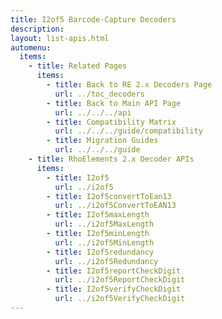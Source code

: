 ```yaml
---
title: I2of5 Barcode-Capture Decoders
description: 
layout: list-apis.html
automenu:
  items:
    - title: Related Pages
      items:
        - title: Back to RE 2.x Decoders Page
          url: ../toc_decoders
        - title: Back to Main API Page
          url: ../../../api
        - title: Compatibility Matrix
          url: ../../../guide/compatibility
        - title: Migration Guides
          url: ../../../guide
    - title: RhoElements 2.x Decoder APIs
      items:
        - title: I2of5
          url: ../i2of5
        - title: I2of5convertToEan13
          url: ../i2of5ConvertToEAN13
        - title: I2of5maxLength
          url: ../i2of5MaxLength
        - title: I2of5minLength
          url: ../i2of5MinLength
        - title: I2of5redundancy
          url: ../i2of5Redundancy
        - title: I2of5reportCheckDigit
          url: ../i2of5ReportCheckDigit
        - title: I2of5verifyCheckDigit
          url: ../i2of5VerifyCheckDigit
---
```


